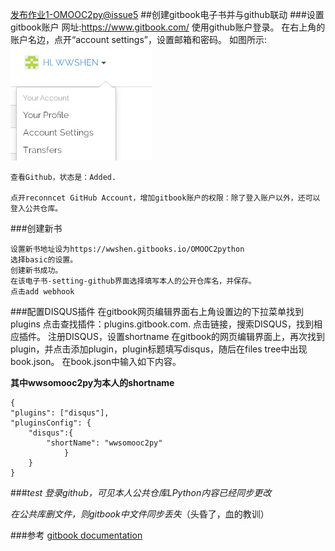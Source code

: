 [发布作业1-OMOOC2py@issue5](https://github.com/OpenMindClub/OMOOC2py/issues/5)
##创建gitbook电子书并与github联动
###设置gitbook账户
    网址:https://www.gitbook.com/
    使用github账户登录。
    在右上角的账户名边，点开“account settings”，设置邮箱和密码。
    如图所示:
![settings](settings.jpg)

    查看Github，状态是：Added. 

    点开reconncet GitHub Account，增加gitbook账户的权限：除了登入账户以外，还可以登入公共仓库。
###创建新书

    设置新书地址设为https://wwshen.gitbooks.io/OMOOC2python
    选择basic的设置。
    创建新书成功。
    在该电子书-setting-github界面选择填写本人的公开仓库名，并保存。
    点击add webhook
###配置DISQUS插件
    在gitbook网页编辑界面右上角设置边的下拉菜单找到plugins
    点击查找插件：plugins.gitbook.com.
    点击链接，搜索DISQUS，找到相应插件。
    注册DISQUS，设置shortname
    在gitbook的网页编辑界面上，再次找到plugin，并点击添加plugin，plugin标题填写disqus，随后在files tree中出现book.json。
    在book.json中输入如下内容。

**其中wwsomooc2py为本人的shortname**

    {
    "plugins": ["disqus"],
    "pluginsConfig": {
        "disqus":{
            "shortName": "wwsomooc2py"
                }
        }
    }
    
###*test* 
*登录github，可见本人公共仓库LPython内容已经同步更改*

*在公共库删文件，则gitbook中文件同步丢失*（头昏了，血的教训）
    
###参考
[gitbook documentation](http://help.gitbook.com/)